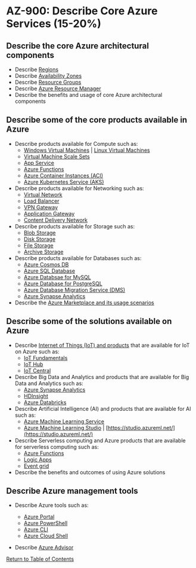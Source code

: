 # AZ-900: Describe Core Azure Services (15-20%)

## Describe the core Azure architectural components

* Describe [Regions](https://azure.microsoft.com/en-ca/global-infrastructure/regions/)
* Describe [Availability Zones](https://docs.microsoft.com/en-us/azure/availability-zones/az-overview)
* Describe [Resource Groups](https://docs.microsoft.com/en-us/azure/architecture/cloud-adoption/getting-started/azure-resource-access#what-is-an-azure-resource-group)
* Describe [Azure Resource Manager](https://docs.microsoft.com/en-us/azure/azure-resource-manager/resource-group-overview)
* Describe the benefits and usage of core Azure architectural components

## Describe some of the core products available in Azure

* Describe products available for Compute such as:
    * [Windows Virtual Machines](https://docs.microsoft.com/en-ca/azure/virtual-machines/windows/overview) | [Linux Virtual Machines](https://docs.microsoft.com/en-ca/azure/virtual-machines/linux/overview)
    * [Virtual Machine Scale Sets](https://docs.microsoft.com/en-us/azure/virtual-machine-scale-sets/overview)
    * [App Service](https://docs.microsoft.com/en-us/azure/app-service/)
    * [Azure Functions](https://docs.microsoft.com/en-us/azure/azure-functions/functions-overview)
    * [Azure Container Instances (ACI)](https://docs.microsoft.com/en-us/azure/container-instances/container-instances-overview)
    * [Azure Kubernetes Service (AKS)](https://docs.microsoft.com/en-us/azure/aks/intro-kubernetes)
* Describe products available for Networking such as:
    * [Virtual Network](https://docs.microsoft.com/en-us/azure/virtual-network/virtual-networks-overview)
    * [Load Balancer](https://docs.microsoft.com/en-us/azure/load-balancer/load-balancer-overview)
    * [VPN Gateway](https://docs.microsoft.com/en-us/azure/vpn-gateway/vpn-gateway-about-vpngateways)
    * [Application Gateway](https://docs.microsoft.com/en-us/azure/application-gateway/overview)
    * [Content Delivery Network](https://docs.microsoft.com/en-us/azure/cdn/cdn-overview)
* Describe products available for Storage such as:
    * [Blob Storage](https://docs.microsoft.com/en-us/azure/storage/blobs/storage-blobs-overview)
    * [Disk Storage](https://docs.microsoft.com/en-us/azure/virtual-machines/windows/managed-disks-overview)
    * [File Storage](https://docs.microsoft.com/en-us/azure/storage/files/storage-files-introduction)
    * [Archive Storage](https://docs.microsoft.com/en-ca/azure/storage/blobs/storage-blob-storage-tiers)
* Describe products available for Databases such as:
    * [Azure Cosmos DB](https://docs.microsoft.com/en-us/azure/cosmos-db/introduction)
    * [Azure SQL Database](https://docs.microsoft.com/en-us/azure/sql-database/sql-database-technical-overview)
    * [Azure Databsae for MySQL](https://docs.microsoft.com/en-us/azure/mysql/overview)
    * [Azure Database for PostgreSQL](https://docs.microsoft.com/en-us/azure/postgresql/overview)
    * [Azure Database Migration Service (DMS)](https://docs.microsoft.com/en-us/azure/dms/dms-overview)
    * [Azure Synapse Analytics](https://docs.microsoft.com/en-ca/azure/sql-data-warehouse/sql-data-warehouse-overview-what-is)
* Describe the [Azure Marketplace and its usage scenarios](https://azuremarketplace.microsoft.com/en-us/about)

## Describe some of the solutions available on Azure

* Describe [Internet of Things (IoT) and products](https://docs.microsoft.com/en-us/azure/iot-fundamentals/iot-services-and-technologies) that are available for IoT on Azure such as:
    * [IoT Fundamentals](https://docs.microsoft.com/bs-cyrl-ba/azure/iot-fundamentals/index)
    * [IoT Hub](https://docs.microsoft.com/en-ca/azure/iot-hub/about-iot-hub)
    * [IoT Central](https://docs.microsoft.com/en-ca/azure/iot-central/overview-iot-central)
* Describe Big Data and Analytics and products that are available for Big Data and Analytics such as:
    * [Azure Synapse Analytics](https://docs.microsoft.com/en-ca/azure/sql-data-warehouse/sql-data-warehouse-overview-what-is)
    * [HDInsight](https://docs.microsoft.com/en-ca/azure/hdinsight/)
    * [Azure Databricks](https://docs.microsoft.com/en-us/azure/azure-databricks/what-is-azure-databricks)
* Describe Artificial Intelligence (AI) and products that are available for AI such as:
    * [Azure Machine Learning Service](https://azure.microsoft.com/en-ca/services/machine-learning-service/)
    * [Azure Machine Learning Studio](https://azure.microsoft.com/en-ca/services/machine-learning-studio/) | [https://studio.azureml.net/](https://studio.azureml.net/)
* Describe Serverless computing and Azure products that are available for serverless computing such as:
    * [Azure Functions](https://docs.microsoft.com/en-us/azure/azure-functions/functions-overview)
    * [Logic Apps](https://docs.microsoft.com/en-ca/azure/logic-apps/logic-apps-overview)
    * [Event grid](https://docs.microsoft.com/en-us/azure/event-grid/overview)
* Describe the benefits and outcomes of using Azure solutions

## Describe Azure management tools

* Describe Azure tools such as:
    * [Azure Portal](https://docs.microsoft.com/en-us/azure/azure-portal/azure-portal-overview)
    * [Azure PowerShell](https://docs.microsoft.com/en-us/powershell/azure/overview?view=azps-1.6.0)
    * [Azure CLI](https://docs.microsoft.com/en-us/cli/azure/?view=azure-cli-latest)
    * [Azure Cloud Shell](https://docs.microsoft.com/en-us/azure/cloud-shell/overview)

* Describe [Azure Advisor](https://docs.microsoft.com/en-us/azure/advisor/advisor-overview)

[Return to Table of Contents](README.md)
